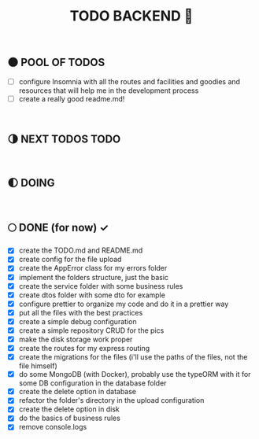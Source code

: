 <div align="center">

  # TODO BACKEND :milky_way:

</div>

</br>


## :new_moon: POOL OF TODOS

* [ ] configure Insomnia with all the routes and facilities and goodies and resources that will help me in the development process
* [ ] create a really good readme.md!

</br>

## :last_quarter_moon: NEXT TODOS TODO


</br>

## :first_quarter_moon: DOING 


</br>

## :full_moon: DONE (for now) ✓

* [x] create the TODO.md and README.md
* [x] create config for the file upload
* [x] create the AppError class for my errors folder
* [x] implement the folders structure, just the basic
* [x] create the service folder with some business rules
* [x] create dtos folder with some dto for example
* [x] configure prettier to organize my code and do it in a prettier way
* [x] put all the files with the best practices
* [x] create a simple debug configuration
* [x] create a simple repository CRUD for the pics
* [x] make the disk storage work proper
* [x] create the routes for my express routing
* [x] create the migrations for the files (i'll use the paths of the files, not the file himself)
* [x] do some MongoDB (with Docker), probably use the typeORM with it for some DB configuration in the database folder
* [x] create the delete option in database
* [x] refactor the folder's directory in the upload configuration
* [x] create the delete option in disk
* [x] do the basics of business rules
* [x] remove console.logs

</br>

